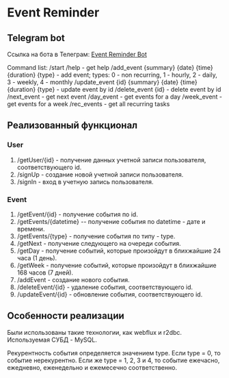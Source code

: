# Event Reminder

## Telegram bot
Ссылка на бота в Телеграм: [Event Reminder Bot](t.me/event_reminder_pb_bot)

Command list:
    /start
    /help - get help
    /add_event {summary} {date} {time} {duration} {type} - add event;
    types: 0 - non recurring, 1 - hourly, 2 - daily, 3 - weekly, 4 - monthly
    /update_event {id} {summary} {date} {time} {duration} {type} - update event by id
    /delete_event {id} - delete event by id
    /next_event - get next event
    /day_event - get events for a day
    /week_event - get events for a week
    /rec_events - get all recurring tasks



## Реализованный функционал
### User
1. /getUser/{id} - получение данных учетной записи пользователя, соответствующего id.
2. /signUp - создание новой учетной записи пользователя.
3. /signIn - вход в учетную запись пользователя.

### Event
1. /getEvent/{id} - получение события по id.
2. /getEvents/{datetime} -- получение события по datetime - дате и времени.
3. /getEvents/{type} - получение события по типу - type.
4. /getNext - получение следующего на очереди события.
5. /getDay - получение событий, которые произойдут в блихжайшие 24 часа (1 день).
6. /getWeek - получение событий, которые произойдут в блихжайшие 168 часов (7 дней).
7. /addEvent - создание нового события.
8. /deleteEvent/{id} - удаление события, соответствующего id.
9. /updateEvent/{id} - обновление события, соответствующего id.

## Особенности реализации
Были использованы такие технологии, как webflux и r2dbc. Используемая СУБД - MySQL.

Рекурентность события определяется значением type. Если type = 0, то событие нерекурентно. Если же type = 1, 2, 3 и 4, то событие ежечасно, ежедневно, еженедельно и ежемесечно соответственно.
